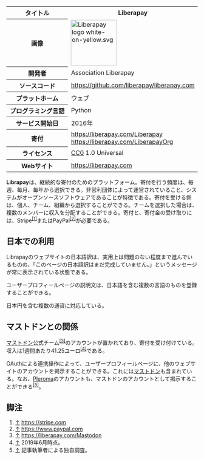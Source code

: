 <div>

<table>
<colgroup>
<col style="width: 50%" />
<col style="width: 50%" />
</colgroup>
<tbody>
<tr class="header">
<th>タイトル</th>
<th>Liberapay</th>
</tr>

<tr class="odd">
<th>画像</th>
<td><a href="/%E3%83%95%E3%82%A1%E3%82%A4%E3%83%AB:Liberapay_logo_white-on-yellow.svg"><img src="/images/thumb/7/73/Liberapay_logo_white-on-yellow.svg/120px-Liberapay_logo_white-on-yellow.svg.png" srcset="/images/thumb/7/73/Liberapay_logo_white-on-yellow.svg/180px-Liberapay_logo_white-on-yellow.svg.png 1.5x, /images/thumb/7/73/Liberapay_logo_white-on-yellow.svg/240px-Liberapay_logo_white-on-yellow.svg.png 2x" width="120" height="120" alt="Liberapay logo white-on-yellow.svg" /></a></td>
</tr>
<tr class="even">
<th scope="row">開発者</th>
<td>Association Liberapay</td>
</tr>
<tr class="odd">
<th scope="row">ソースコード</th>
<td><a href="https://github.com/liberapay/liberapay.com" rel="nofollow">https://github.com/liberapay/liberapay.com</a></td>
</tr>
<tr class="even">
<th scope="row">プラットホーム</th>
<td>ウェブ</td>
</tr>
<tr class="odd">
<th scope="row">プログラミング言語</th>
<td>Python</td>
</tr>
<tr class="even">
<th scope="row">サービス開始日</th>
<td>2016年</td>
</tr>
<tr class="odd">
<th scope="row">寄付</th>
<td><a href="https://liberapay.com/Liberapay" rel="nofollow">https://liberapay.com/Liberapay</a><br />
<a href="https://liberapay.com/LiberapayOrg" rel="nofollow">https://liberapay.com/LiberapayOrg</a></td>
</tr>
<tr class="even">
<th scope="row">ライセンス</th>
<td><a href="/CC0" title="CC0 (存在しないページ)">CC0</a> 1.0 Universal</td>
</tr>
<tr class="odd">
<th scope="row">Webサイト</th>
<td><a href="https://liberapay.com" rel="nofollow">https://liberapay.com</a></td>
</tr>
</tbody>
</table>

  

**Librapay**は、継続的な寄付のためのプラットフォーム。寄付を行う頻度は、毎週、毎月、毎年から選択できる。非営利団体によって運営されていること、システムがオープンソースソフトウェアであることが特徴である。寄付を受ける側は、個人、チーム、組織から選択することができる。チームを選択した場合は、複数のメンバーに収入を分配することができる。寄付と、寄付金の受け取りには、Stripe<sup>[\[1\]](#cite_note-1)</sup>またはPayPal<sup>[\[2\]](#cite_note-2)</sup>が必要である。

## 日本での利用

Librapayのウェブサイトの日本語訳は、実用上は問題のない程度まで進んでいるものの、「このページの日本語訳はまだ完成していません。」というメッセージが常に表示されている状態である。

ユーザープロフィールページの説明文は、日本語を含む複数の言語のものを登録することができる。

日本円を含む複数の通貨に対応している。

## マストドンとの関係

[マストドン](/Mastodon "Mastodon")公式チーム<sup>[\[3\]](#cite_note-3)</sup>のアカウントが置かれており、寄付を受け付けている。収入は1週間あたり41.25ユーロ<sup>[\[4\]](#cite_note-4)</sup>である。

OAuthによる連携操作によって、ユーザープロフィールページに、他のウェブサイトのアカウントを掲示することができる。これには[マストドン](/Mastodon "Mastodon")も含まれている。なお、[Pleroma](/Pleroma "Pleroma")のアカウントも、マストドンのアカウントとして掲示することができる<sup>[\[5\]](#cite_note-5)</sup>。

## 脚注

<div>

1.  [↑](#cite_ref-1) <a href="https://stripe.com" rel="nofollow">https://stripe.com</a>
2.  [↑](#cite_ref-2) <a href="https://www.paypal.com" rel="nofollow">https://www.paypal.com</a>
3.  [↑](#cite_ref-3) <a href="https://liberapay.com/Mastodon" rel="nofollow">https://liberapay.com/Mastodon</a>
4.  [↑](#cite_ref-4) 2019年6月時点。
5.  [↑](#cite_ref-5) 記事執筆者による独自調査。

</div>

</div>
